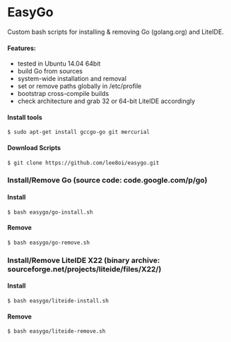# EasyGo

Custom bash scripts for installing & removing Go (golang.org) and LiteIDE. 

#### Features:

* tested in Ubuntu 14.04 64bit
* build Go from sources
* system-wide installation and removal
* set or remove paths globally in /etc/profile
* bootstrap cross-compile builds
* check architecture and grab 32 or 64-bit LiteIDE accordingly

#### Install tools
	$ sudo apt-get install gccgo-go git mercurial
#### Download Scripts
	$ git clone https://github.com/lee8oi/easygo.git
### Install/Remove Go (source code: code.google.com/p/go)
#### Install
	$ bash easygo/go-install.sh
#### Remove
	$ bash easygo/go-remove.sh
### Install/Remove LiteIDE X22 (binary archive: sourceforge.net/projects/liteide/files/X22/)
#### Install
	$ bash easygo/liteide-install.sh
#### Remove
	$ bash easygo/liteide-remove.sh
